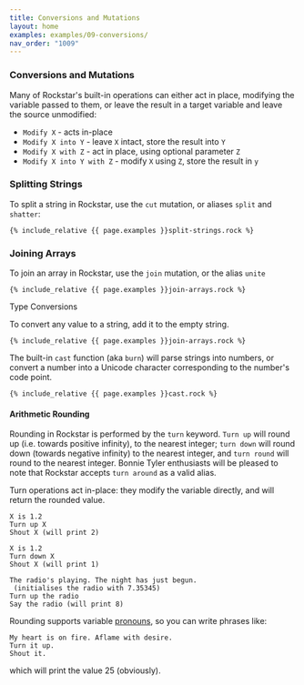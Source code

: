 ```yaml
---
title: Conversions and Mutations
layout: home
examples: examples/09-conversions/
nav_order: "1009"
---
```

### Conversions and Mutations

Many of Rockstar's built-in operations can either act in place, modifying the variable passed to them, or leave the result in a target variable and leave the source unmodified:

* `Modify X` - acts in-place
* `Modify X into Y` - leave `X` intact, store the result into `Y`
* `Modify X with Z` - act in place, using optional parameter `Z`
* `Modify X into Y with Z` - modify `X` using `Z`, store the result in `y`

### Splitting Strings

To split a string in Rockstar, use the `cut` mutation, or aliases `split` and `shatter`:

```rockstar
{% include_relative {{ page.examples }}split-strings.rock %}
```

### Joining Arrays

To join an array in Rockstar, use the `join` mutation, or the alias `unite`

```rockstar
{% include_relative {{ page.examples }}join-arrays.rock %}
```

Type Conversions

To convert any value to a string, add it to the empty string.

```rockstar
{% include_relative {{ page.examples }}join-arrays.rock %}
```

The built-in `cast` function (aka `burn`) will parse strings into numbers, or convert a number into a Unicode character corresponding to the number's code point.

```rockstar
{% include_relative {{ page.examples }}cast.rock %}
```


#### Arithmetic Rounding

Rounding in Rockstar is performed by the `turn` keyword. `Turn up` will round up (i.e. towards positive infinity), to the nearest integer; `turn down` will round down (towards negative infinity) to the nearest integer, and `turn round` will round to the nearest integer. Bonnie Tyler enthusiasts will be pleased to note that Rockstar accepts `turn around` as a valid alias.

Turn operations act in-place: they modify the variable directly, and will return the rounded value.

```
X is 1.2
Turn up X
Shout X (will print 2)

X is 1.2
Turn down X
Shout X (will print 1)

The radio's playing. The night has just begun. 
 (initialises the radio with 7.35345)
Turn up the radio
Say the radio (will print 8)
```

Rounding supports variable [pronouns](https://codewithrockstar.com/docs#pronouns), so you can write phrases like:

```
My heart is on fire. Aflame with desire.
Turn it up.
Shout it.
```

which will print the value 25 (obviously).
